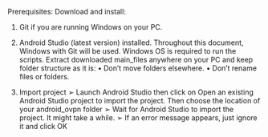 Prerequisites:
Download and install:
1. Git if you are running Windows on your PC.
2. Android Studio (latest version) installed.
Throughout this document, Windows with Git will be used. Windows OS is required to run the scripts.
Extract downloaded main_files anywhere on your PC and keep folder structure as it is:
• Don’t move folders elsewhere.
• Don’t rename files or folders.


1. Import project
➢ Launch Android Studio then click on Open an existing Android Studio project to import the project. Then
choose the location of your android_ovpn folder
➢ Wait for Android Studio to import the project. It might take a while.
➢ If an error message appears, just ignore it and click OK
